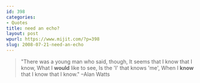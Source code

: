```yaml
---
id: 398
categories:
- Quotes
title: need an echo?
layout: post
wpurl: https://www.mijit.com/?p=398
slug: 2008-07-21-need-an-echo
---
```

<blockquote>"There was a young man who said, though, 
It seems that I know that I know, 
What I <strong>would</strong> like to see, 
Is the 'I' that knows 'me', 
When I <strong>know</strong> that I know that I know."
–Alan Watts</blockquote>
